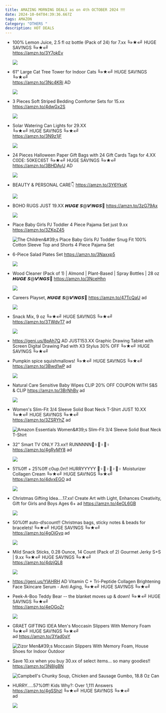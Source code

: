 ```yaml
---
title: AMAZING MORNING DEALS as on 4th OCTOBER 2024 ‼‼
date: 2024-10-04T04:39:36.667Z
tags: AMAZON
Category: "OTHERS "
description: HOT DEALS
---
```

* 100% Lemon Juice, 2.5 fl oz bottle (Pack of 24) for 7.xx
  ╚»★«╝ HUGE SAV!NGS ╚»★«╝\
  https://amzn.to/3Y7okEv<!--StartFragment-->

  ![](https://m.media-amazon.com/images/I/818u8RQ3DsS._SL1500_.jpg)

  <!--EndFragment-->
* 61" Large Cat Tree Tower for Indoor Cats
  ╚»★«╝ HUGE SAV!NGS ╚»★«╝\
  https://amzn.to/3Nc4KRi   AD<!--StartFragment-->

  ![](https://m.media-amazon.com/images/I/71fQQZaufnL._AC_SL1500_.jpg)

  <!--EndFragment-->
* 3 Pieces Soft Striped Bedding Comforter Sets for 15.xx 
  https://amzn.to/4dwGx2S<!--StartFragment-->

  ![](https://m.media-amazon.com/images/I/81Syp19NwQL._AC_SL1500_.jpg)

  <!--EndFragment-->
* Solar Watering Can Lights for 29.XX\
  ╚»★«╝ HUGE SAV!NGS ╚»★«╝\
  https://amzn.to/3N9z1jF<!--StartFragment-->

  ![](https://m.media-amazon.com/images/I/810GJsJqMDL._AC_SL1500_.jpg)

  <!--EndFragment-->
* 24 Pieces Halloween Paper Gift Bags with 24 Gift Cards Tags for 4.XX\
  C0DE: 50KEC65T
  ╚»★«╝ HUGE SAV!NGS ╚»★«╝\
  https://amzn.to/3BHDAyU      AD<!--StartFragment-->

  ![](https://m.media-amazon.com/images/I/71YSgDFFhFL._AC_SL1500_.jpg)

  <!--EndFragment-->
* BEAUTY & PERSONAL CARE👇
  https://amzn.to/3Y6YksK<!--StartFragment-->

  ![](https://m.media-amazon.com/images/S/al-na-9d5791cf-3faf/2ba67971-c4e0-44a3-96fb-ff8b67b924e8._CR493,257,2254,1181_SX507_QL70_.jpg)

  <!--EndFragment-->
* BOHO RUGS JUST 19.XX
  𝙃𝙐𝙂𝙀 𝙎@𝙑!𝙉𝙂𝙎🚨
  https://amzn.to/3zG79Ax<!--StartFragment-->

  ![](https://m.media-amazon.com/images/I/A14SYj9TCNL._AC_SL1500_.jpg)

  <!--EndFragment-->
* Place Baby Girls PJ Toddler 4 Piece Pajama Set just 9.xx
  https://amzn.to/3ZKpZ45<!--StartFragment-->

  ![The Children\&#39;s Place Baby Girls PJ Toddler Snug Fit 100% Cotton Sleeve Top and Shorts 4 Piece Pajama Set](https://m.media-amazon.com/images/I/710ZqNnrCPL._AC_SX522_.jpg)

  <!--EndFragment-->
* 6-Piece Salad Plates Set
  https://amzn.to/3Naxxp5<!--StartFragment-->

  ![](https://m.media-amazon.com/images/I/418KI2pVE0L._AC_SL1000_.jpg)

  <!--EndFragment-->
* Wood Cleaner (Pack of 1) | Almond | Plant-Based | Spray Bottles | 28 oz
  𝙃𝙐𝙂𝙀 𝙎@𝙑!𝙉𝙂𝙎🚨
  https://amzn.to/3NceHhn<!--StartFragment-->

  ![](https://m.media-amazon.com/images/I/719hnm2x6mL._AC_SL1500_.jpg)

  <!--EndFragment-->
* Careers Playset,
  𝙃𝙐𝙂𝙀 𝙎@𝙑!𝙉𝙂𝙎🚨
  https://amzn.to/47TcQaU  ad<!--StartFragment-->

  ![](https://m.media-amazon.com/images/I/51wDztT4NML._AC_SL1000_.jpg)

  <!--EndFragment-->
* Snack Mix, 9 oz
  ╚»★«╝ HUGE SAV!NGS ╚»★«╝\
  https://amzn.to/3TWdvT7  ad<!--StartFragment-->

  ![](https://m.media-amazon.com/images/I/81OAIkCT+hL._SL1500_.jpg)

  <!--EndFragment-->
* https://geni.us/8pAh7Q   AD
  JUST153.XX
  Graphic Drawing Tablet with Screen Digital Drawing Pad with X3 Stylus 
  30% OFF
  ╚»★«╝ HUGE SAV!NGS ╚»★«╝   
* Pumpkin spice squishmallows!
  ╚»★«╝ HUGE SAV!NGS ╚»★«╝\
  https://amzn.to/3Bwd1wP  ad<!--StartFragment-->

  ![](https://m.media-amazon.com/images/I/81GO6Ac05qL._AC_SL1500_.jpg)

  <!--EndFragment-->
* Natural Care Sensitive Baby Wipes
  CLIP 20% OFF  COUPON WITH S&S & CLIP 
  https://amzn.to/3BrNhBv  ad<!--StartFragment-->

  ![](https://m.media-amazon.com/images/I/81GwG5a-jfL._SL1500_.jpg)

  <!--EndFragment-->
* Women's Slim-Fit 3/4 Sleeve Solid Boat Neck T-Shirt  JUST 10.XX
  ╚»★«╝ HUGE SAV!NGS ╚»★«╝\
  https://amzn.to/3ZSRYhZ  ad<!--StartFragment-->

  ![Amazon Essentials Women\&#39;s Slim-Fit 3/4 Sleeve Solid Boat Neck T-Shirt](https://m.media-amazon.com/images/I/71KTeRxuD6L._AC_SX522_.jpg)

  <!--EndFragment-->
* 32" Smart TV ONLY 73.xx!! RUNNNNN🏃♀🏃♀🏃♀ 
  https://amzn.to/4gRyMY8  ad<!--StartFragment-->

  ![](https://m.media-amazon.com/images/I/815E5aShTqL._AC_SL1500_.jpg)

  <!--EndFragment-->
* 51%0ff + 25%0ff c0up.0n!! HURRYYYYY 🏃♀🏃♀🏃♀🏃♀
  Moisturizer Collagen Cream
  ╚»★«╝ HUGE SAV!NGS ╚»★«╝\
  https://amzn.to/4dvxEGO      ad<!--StartFragment-->

  ![](https://m.media-amazon.com/images/I/71IX7on+qvL._SL1500_.jpg)

  <!--EndFragment-->
* Christmas Gifting Idea….17.xx!
  Create Art with Light, Enhances Creativity, Gift for Girls and Boys Ages 6+
  ad
  https://amzn.to/4eOL6GB<!--StartFragment-->

  ![](https://m.media-amazon.com/images/I/816dqONZ0hL._AC_SL1500_.jpg)

  <!--EndFragment-->
* 50%0ff auto-d!scount!!
  Christmas bags, sticky notes & beads for bracelets!
  ╚»★«╝ HUGE SAV!NGS ╚»★«╝\
  https://amzn.to/4gOiGyq   ad<!--StartFragment-->

  ![](https://m.media-amazon.com/images/I/51sB8yt-sKL._SR400,400_.jpg)

  <!--EndFragment-->
* Mild Snack Sticks, 0.28 Ounce, 14 Count (Pack of 2) Gourmet Jerky
  S+S | 9.xx 
  ╚»★«╝ HUGE SAV!NGS ╚»★«╝\
  https://amzn.to/4dzjQL8<!--StartFragment-->

  ![](https://m.media-amazon.com/images/I/71exu6t0xQL._SL1200_.jpg)

  <!--EndFragment-->
* https://geni.us/YlAHRH   AD
  Vitamin C + Tri-Peptide Collagen Brightening Face Skincare Serum - Anti Aging,
  ╚»★«╝ HUGE SAV!NGS ╚»★«╝   
* Peek-A-Boo Teddy Bear -- the blanket moves up & down!
  ╚»★«╝ HUGE SAV!NGS ╚»★«╝\
  https://amzn.to/4eOGoZr<!--StartFragment-->

  ![](https://m.media-amazon.com/images/I/71b6CZEwgtL._AC_SL1500_.jpg)

  <!--EndFragment-->
* GRAET GIFTING IDEA
  Men's Moccasin Slippers With Memory Foam
  ╚»★«╝ HUGE SAV!NGS ╚»★«╝\
  ad
  https://amzn.to/3Yad0qY<!--StartFragment-->

  ![Zizor Men\&#39;s Moccasin Slippers With Memory Foam, House Shoes for Indoor Outdoor](https://m.media-amazon.com/images/I/716T0tA5NkL._AC_SY500_.jpg)

  <!--EndFragment-->
* Save 10.xx when you buy 30.xx of select items... so many goodies!!
  https://amzn.to/3N8lgBN<!--StartFragment-->

  ![Campbell's Chunky Soup, Chicken and Sausage Gumbo, 18.8 Oz Can](https://m.media-amazon.com/images/I/51lwyOmxsRL.jpg)

  <!--EndFragment-->
* HURRY…..57%0ff! 
  Kids Why?: Over 1,111 Answers
  https://amzn.to/4gSShzl
  ╚»★«╝ HUGE SAV!NGS ╚»★«╝\
  ad<!--StartFragment-->

  ![](https://m.media-amazon.com/images/I/71mt4S6QXzL._SL1304_.jpg)

  <!--EndFragment-->